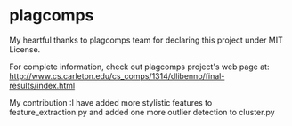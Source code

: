 plagcomps
=========
My heartful thanks to plagcomps team for declaring this project under MIT License.

For complete information, check out plagcomps project's
web page at: http://www.cs.carleton.edu/cs_comps/1314/dlibenno/final-results/index.html

My contribution :I have added more stylistic features to feature_extraction.py and added one more outlier detection to cluster.py
